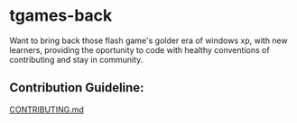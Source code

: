 # tgames-back

Want to bring back those flash game's golder era of windows xp, with new learners, providing the oportunity to code with healthy conventions of contributing and stay in community.

## Contribution Guideline:
[CONTRIBUTING.md](CONTRIBUTING.md)
